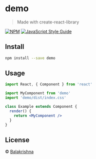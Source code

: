 # demo

> Made with create-react-library

[![NPM](https://img.shields.io/npm/v/demo.svg)](https://www.npmjs.com/package/demo) [![JavaScript Style Guide](https://img.shields.io/badge/code_style-standard-brightgreen.svg)](https://standardjs.com)

## Install

```bash
npm install --save demo
```

## Usage

```jsx
import React, { Component } from 'react'

import MyComponent from 'demo'
import 'demo/dist/index.css'

class Example extends Component {
  render() {
    return <MyComponent />
  }
}
```

## License

 © [Balakrishna](https://github.com/Balakrishna)
